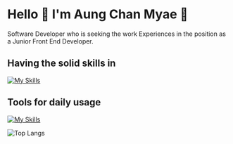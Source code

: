 # Hello 🙌 I'm Aung Chan Myae 🤖

Software Developer who is seeking the work Experiences in the position as a Junior Front End Developer.

## Having the solid skills in
[![My Skills](https://skillicons.dev/icons?i=html,css,tailwind,js,react,next)](https://skillicons.dev)

## Tools for daily usage
[![My Skills](https://skillicons.dev/icons?i=vscode,git,github,figma,vite,powershell,postman)](https://skillicons.dev)

![Top Langs](https://github-readme-stats.vercel.app/api/top-langs/?username=aungchannmyae&theme=radical&layout=compact)

<!--
**aungchannmyae/aungchannmyae** is a ✨ _special_ ✨ repository because its `README.md` (this file) appears on your GitHub profile.

Here are some ideas to get you started:

- 🔭 I’m currently working on ...
- 🌱 I’m currently learning ...
- 👯 I’m looking to collaborate on ...
- 🤔 I’m looking for help with ...
- 💬 Ask me about ...
- 📫 How to reach me: ...
- 😄 Pronouns: ...
- ⚡ Fun fact: ...
-->

